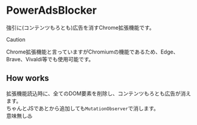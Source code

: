 # PowerAdsBlocker
強引に(コンテンツもろとも)広告を消すChrome拡張機能です。

> [!CAUTION]
> Chrome拡張機能と言っていますがChromiumの機能であるため、Edge、Brave、Vivaldi等でも使用可能です。
## How works
拡張機能読込時に、全てのDOM要素を削除し、コンテンツもろとも広告が消えます。  
ちゃんとJSであとから追加しても`MutationObserver`で消します。  
意味無し♨